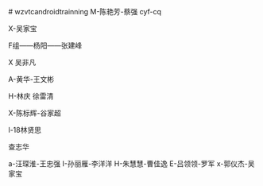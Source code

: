 
﻿# wzvtcandroidtrainning
M-陈艳芳-蔡强 cyf-cq

X-吴家宝

F组——杨阳——张建峰

X 吴非凡

A-黄华-王文彬

H-林庆 徐雷清

X-陈标辉-谷家超

l-18林贤思

 查志华

a-汪琛淮-王忠强
I-孙丽雁-李洋洋
H-朱慧慧-曹佳逸
E-吕领领-罗军
x-郭仪杰-吴家宝

